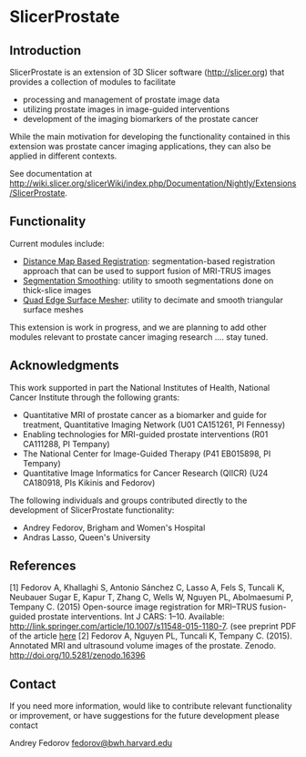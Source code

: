 # SlicerProstate

## Introduction

SlicerProstate is an extension of 3D Slicer software (http://slicer.org) that provides a collection of modules to facilitate
* processing and management of prostate image data
* utilizing prostate images in image-guided interventions
* development of the imaging biomarkers of the prostate cancer

While the main motivation for developing the functionality contained in this extension was prostate cancer imaging applications, they can also be applied in different contexts.

See documentation at
http://wiki.slicer.org/slicerWiki/index.php/Documentation/Nightly/Extensions/SlicerProstate.

## Functionality

Current modules include:
* [Distance Map Based Registration](http://wiki.slicer.org/slicerWiki/index.php/Documentation/Nightly/Modules/DistanceMapBasedRegistration): segmentation-based registration approach that can be used to support fusion of MRI-TRUS images
* [Segmentation
  Smoothing](http://wiki.slicer.org/slicerWiki/index.php/Documentation/Nightly/Modules/SegmentationSmoothing):
  utility to smooth segmentations done on thick-slice images
* [Quad Edge Surface
  Mesher](http://wiki.slicer.org/slicerWiki/index.php/Documentation/Nightly/Modules/QuadEdgeSurfaceMesher):
  utility to decimate and smooth triangular surface meshes

This extension is work in progress, and we are planning to add other modules relevant to prostate cancer imaging research .... stay tuned.


## Acknowledgments

This work supported in part the National Institutes of Health, National Cancer Institute through the following grants:
* Quantitative MRI of prostate cancer as a biomarker and guide for treatment, Quantitative Imaging Network (U01 CA151261, PI Fennessy)
* Enabling technologies for MRI-guided prostate interventions (R01 CA111288, PI Tempany)
* The National Center for Image-Guided Therapy (P41 EB015898, PI Tempany)
* Quantitative Image Informatics for Cancer Research (QIICR) (U24 CA180918, PIs Kikinis and Fedorov)

The following individuals and groups contributed directly to the development of SlicerProstate functionality:
* Andrey Fedorov, Brigham and Women's Hospital
* Andras Lasso, Queen's University

## References
[1] Fedorov A, Khallaghi S, Antonio Sánchez C, Lasso A, Fels S, Tuncali K, Neubauer Sugar E, Kapur T, Zhang C, Wells W, Nguyen PL, Abolmaesumi P, Tempany C. (2015) Open-source image registration for MRI–TRUS fusion-guided prostate
interventions. Int J CARS: 1–10. Available: http://link.springer.com/article/10.1007/s11548-015-1180-7. (see preprint PDF of the article [here](http://www.spl.harvard.edu/publications/item/view/2776)
[2] Fedorov A, Nguyen PL, Tuncali K, Tempany C. (2015). Annotated MRI and ultrasound volume images of the prostate. Zenodo. http://doi.org/10.5281/zenodo.16396

## Contact

If you need more information, would like to contribute relevant functionality or improvement, or have suggestions for the future development please contact

Andrey Fedorov fedorov@bwh.harvard.edu
